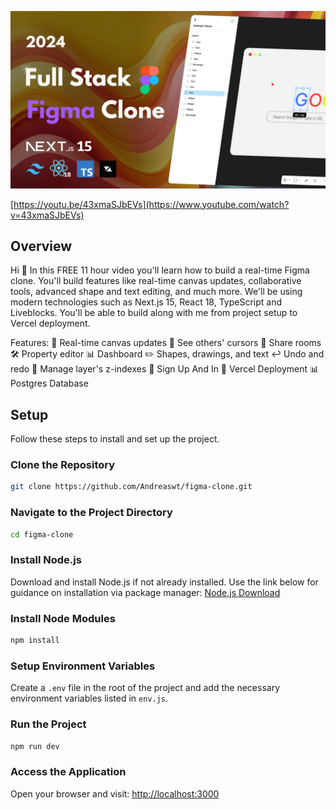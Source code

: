 ![alt text](/public/Thumbnail.png)

[https://youtu.be/43xmaSJbEVs](https://www.youtube.com/watch?v=43xmaSJbEVs)

## Overview

Hi 🤙 In this FREE 11 hour video you'll learn how to build a real-time Figma clone. You'll build features like real-time canvas updates, collaborative tools, advanced shape and text editing, and much more. We'll be using modern technologies such as Next.js 15, React 18, TypeScript and Liveblocks. You'll be able to build along with me from project setup to Vercel deployment.

Features:
🔄 Real-time canvas updates
👀 See others' cursors
🔗 Share rooms
🛠️ Property editor
📊 Dashboard
✏️ Shapes, drawings, and text
↩️ Undo and redo
🔀 Manage layer's z-indexes
🔑 Sign Up And In
🚀 Vercel Deployment
📊 Postgres Database

## Setup
Follow these steps to install and set up the project.
### Clone the Repository
```bash
git clone https://github.com/Andreaswt/figma-clone.git
```

### Navigate to the Project Directory
```bash
cd figma-clone
```

### Install Node.js
Download and install Node.js if not already installed. Use the link below for guidance on installation via package manager:
[Node.js Download](https://nodejs.org/en/download/package-manager/)

### Install Node Modules
```bash
npm install
```

### Setup Environment Variables
Create a `.env` file in the root of the project and add the necessary environment variables listed in `env.js`.

### Run the Project
```bash
npm run dev
```

### Access the Application
Open your browser and visit:
[http://localhost:3000](http://localhost:3000)
